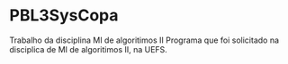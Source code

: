 # PBL3SysCopa
Trabalho da disciplina MI de algoritimos II
Programa que foi solicitado na disciplica de MI de algoritimos II, na UEFS.
